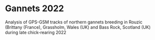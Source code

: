 # Gannets 2022
Analysis of GPS-GSM tracks of northern gannets breeding in Rouzic (Brittany (France), Grassholm, Wales (UK) and Bass Rock, Scotland (UK) during late chick-rearing 2022
